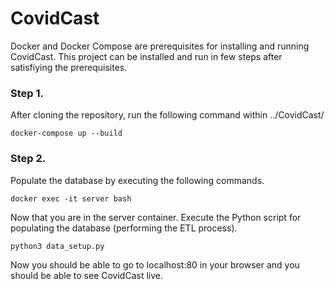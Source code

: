 # CovidCast

Docker and Docker Compose are prerequisites for installing and running CovidCast. This project can be installed and run in few steps after satisfiying the prerequisites.

### Step 1.

After cloning the repository, run the following command within ../CovidCast/
```
docker-compose up --build
```

### Step 2.

Populate the database by executing the following commands.
```
docker exec -it server bash
```

Now that you are in the server container. Execute the Python script for populating the database (performing the ETL process).
```
python3 data_setup.py
```

Now you should be able to go to localhost:80 in your browser and you should be able to see CovidCast live.
